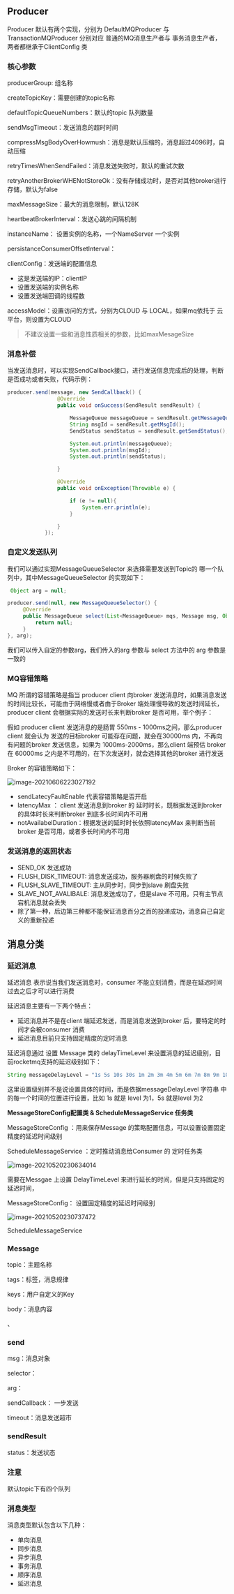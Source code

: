 ## Producer

Producer 默认有两个实现，分别为 DefaultMQProducer 与 TransactionMQProducer 分别对应 普通的MQ消息生产者与 事务消息生产者，两者都继承于ClientConfig 类

### 核心参数

producerGroup: 组名称

createTopicKey：需要创建的topic名称

defaultTopicQueueNumbers：默认的topic 队列数量

sendMsgTimeout：发送消息的超时时间

compressMsgBodyOverHowmush：消息是默认压缩的，消息超过4096时，自动压缩

retryTimesWhenSendFailed：消息发送失败时，默认的重试次数

retryAnotherBrokerWHENotStoreOk：没有存储成功时，是否对其他broker进行存储，默认为false

maxMessageSize：最大的消息限制，默认128K

heartbeatBrokerInterval：发送心跳的间隔机制

instanceName： 设置实例的名称，一个NameServer 一个实例

persistanceConsumerOffsetInterval：

clientConfig：发送端的配置信息

- 这是发送端的IP：clientIP
- 设置发送端的实例名称
- 设置发送端回调的线程数

accessModel：设置访问的方式，分别为CLOUD 与 LOCAL，如果mq依托于 云平台，则设置为CLOUD

> 不建议设置一些和消息性质相关的参数，比如maxMesageSize





### 消息补偿

当发送消息时，可以实现SendCallback接口，进行发送信息完成后的处理，判断是否成功或者失败，代码示例：

```java
producer.send(message, new SendCallback() {
                @Override
                public void onSuccess(SendResult sendResult) {

                    MessageQueue messageQueue = sendResult.getMessageQueue();
                    String msgId = sendResult.getMsgId();
                    SendStatus sendStatus = sendResult.getSendStatus();

                    System.out.println(messageQueue);
                    System.out.println(msgId);
                    System.out.println(sendStatus);

                }

                @Override
                public void onException(Throwable e) {

                    if (e != null){
                        System.err.println(e);
                    }

                }
            });
```





### 自定义发送队列

我们可以通过实现MessageQueueSelector 来选择需要发送到Topic的 哪一个队列中，其中MessageQueueSelector 的实现如下：

```java
 Object arg = null;

producer.send(null, new MessageQueueSelector() {
     @Override
     public MessageQueue select(List<MessageQueue> mqs, Message msg, Object arg) {
         return null;
     }
}, arg);
```

我们可以传入自定的参数arg，我们传入的arg 参数与 select 方法中的 arg 参数是一致的









### MQ容错策略

MQ 所谓的容错策略是指当 producer client 向broker 发送消息时，如果消息发送的时间比较长，可能由于网络慢或者由于Broker 端处理慢导致的发送时间延长，producer client 会根据实际的发送时长来判断broker 是否可用，举个例子：

假如 producer client 发送消息的是肠胃 550ms - 1000ms之间，那么producer client 就会认为 发送的目标broker 可能存在问题，就会在30000ms 内，不再向有问题的broker 发送信息，如果为 1000ms-2000ms，那么client 端预估 broker 在 60000ms 之内是不可用的，在下次发送时，就会选择其他的broker 进行发送

Broker 的容错策略如下：

![image-20210606223027192](assets/image-20210606223027192.png)

- sendLatecyFaultEnable 代表容错策略是否开启
- latencyMax ： client 发送消息到broker 的 延时时长，既根据发送到broker的具体时长来判断broker 到底多长时间内不可用
- notAvailabelDuration：根据发送的延时时长依照latencyMax 来判断当前broker 是否可用，或者多长时间内不可用





### 发送消息的返回状态

- SEND_OK 发送成功
- FLUSH_DISK_TIMEOUT: 消息发送成功，服务器刷盘的时候失败了
- FLUSH_SLAVE_TIMEOUT:  主从同步时，同步到slave 刷盘失败
- SLAVE_NOT_AVALIBALE: 消息发送成功了，但是slave 不可用。只有主节点宕机消息就会丢失
- 除了第一种，后边第三种都不能保证消息百分之百的投递成功，消息自己自定义的重新投递







## 消息分类



### 延迟消息

延迟消息 表示说当我们发送消息时，consumer 不能立刻消费，而是在延迟时间过去之后才可以进行消费

延迟消息主要有一下两个特点：

- 延迟消息并不是在client 端延迟发送，而是消息发送到broker 后，要特定的时间才会被consumer 消费
- 延迟消息目前只支持固定精度的定时消息



延迟消息通过 设置 Message 类的 delayTimeLevel 来设置消息的延迟级别，目前rocketmq支持的延迟级别如下：

```java
String messageDelayLevel = "1s 5s 10s 30s 1m 2m 3m 4m 5m 6m 7m 8m 9m 10m 20m 30m 1h 2h"
```

这里设置级别并不是说设置具体的时间，而是依据messageDelayLevel 字符串 中的每一个时间的位置进行设置，比如 1s 就是 level 为1，5s 就是level 为2





**MessageStoreConfig配置类 & ScheduleMessageService 任务类**

MessageStoreConfig ：用来保存Message 的策略配置信息，可以设置设置固定精度的延迟时间级别

ScheduleMessageService ：定时推动消息给Consumer 的 定时任务类





![image-20210520230634014](assets/image-20210520230634014.png)



需要在Messgae 上设置 DelayTimeLevel 来进行延长的时间，但是只支持固定的延迟时间，

MessageStoreConfig： 设置固定精度的延迟时间级别

![image-20210520230737472](assets/image-20210520230737472.png)

ScheduleMessageService







### Message

topic：主题名称

tags：标签，消息规律

keys：用户自定义的Key

body：消息内容

、

### send

msg：消息对象

selector：

arg：

sendCallback： 一步发送

timeout：消息发送超市





### sendResult

status：发送状态



### 注意

默认topic下有四个队列



### 消息类型

消息类型默认包含以下几种：

- 单向消息
- 同步消息
- 异步消息
- 事务消息
- 顺序消息
- 延迟消息